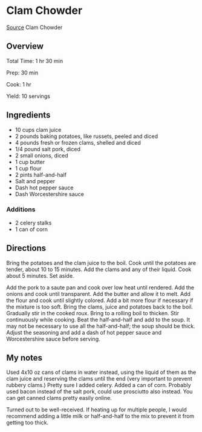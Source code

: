 # Clam Chowder

[Source](http://www.foodnetwork.com/recipes/clam-chowder-recipe2.print.html)
Clam Chowder

## Overview

Total Time: 1 hr 30 min

Prep: 30 min

Cook: 1 hr

Yield: 10 servings

## Ingredients

 * 10 cups clam juice
 * 2 pounds baking potatoes, like russets, peeled and diced
 * 4 pounds fresh or frozen clams, shelled and diced
 * 1/4 pound salt pork, diced
 * 2 small onions, diced
 * 1 cup butter
 * 1 cup flour
 * 2 pints half-and-half
 * Salt and pepper
 * Dash hot pepper sauce
 * Dash Worcestershire sauce

### Additions

 * 2 celery stalks
 * 1 can of corn

## Directions

Bring the potatoes and the clam juice to the boil. Cook until the potatoes are
tender, about 10 to 15 minutes. Add the clams and any of their liquid. Cook
about 5 minutes. Set aside.

Add the pork to a saute pan and cook over low heat until rendered. Add the
onions and cook until transparent. Add the butter and allow it to melt. Add the
flour and cook until slightly colored. Add a bit more flour if necessary if the
mixture is too soft. Bring the clams, juice and potatoes back to the boil.
Gradually stir in the cooked roux. Bring to a rolling boil to thicken. Stir
continuously while cooking. Beat the half-and-half and add to the soup. It may
not be necessary to use all the half-and-half; the soup should be thick. Adjust
the seasoning and add a dash of hot pepper sauce and Worcestershire sauce
before serving.

## My notes

Used 4x10 oz cans of clams in water instead, using the liquid of them as the
clam juice and reserving the clams until the end (very important to prevent
rubbery clams.) Pretty sure I added celery. Added a can of corn. Probably used
bacon instead of the salt pork, could use prosciutto also instead. You can get
canned clams pretty easily online.

Turned out to be well-received. If heating up for multiple people, I would
recommend adding a little milk or half-and-half to the mix to prevent it from
getting too thick.
